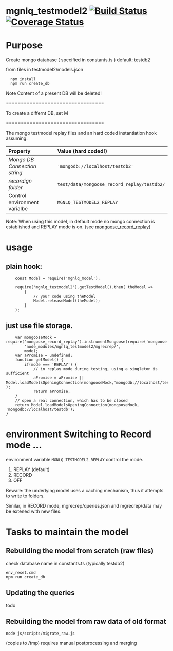 # mgnlq_testmodel2 [![Build Status](https://travis-ci.org/jfseb/mgnlq_testmodel2.svg?branch=master)](https://travis-ci.org/jfseb/mgnlq_testmodel2)[![Coverage Status](https://coveralls.io/repos/github/jfseb/mgnlq_testmodel2/badge.svg)](https://coveralls.io/github/jfseb/mgnlq_testmodel2)



# Purpose

Create mongo database ( specified in constants.ts )
   default: testdb2

from files in testmodel2/models.json

```
  npm install
  npm run create_db
```

Note Content of a present DB will be deleted!

=================================

To create a differnt DB, set M

=================================

The mongo testmodel replay files
and an hard coded instantiation hook assuming:


| Property |   |Value (hard coded!)
|:---------|---|:----------------------------
|*Mongo DB Connection string*  ||  `'mongodb://localhost/testdb2'`
|*recordign folder*        | | `test/data/mongoose_record_replay/testdb2/`
|Control environment varialbe || `MGNLQ_TESTMODEL2_REPLAY`


Note: When using this model, in default mode no mongo connection is established and REPLAY mode is on.
(see [mongoose_record_replay](https://github.com/jfseb/mongoose_record_replay))

# usage

## plain hook:
```javscript
    const Model = require('mgnlq_model');

    require('mgnlq_testmodel2').getTestModel().then( theModel =>
        {
            // your code using theModel
            Model.releaseModel(theModel);
        }
    );

```

## just use file storage.
```
    var mongooseMock = require('mongoose_record_replay').instrumentMongoose(require('mongoose'),
        'node_modules/mgnlq_testmodel2/mgrecrep/',
        mode);
    var aPromise = undefined;
    function getModel() {
        if(mode === 'REPLAY') {
            // in replay mode during testing, using a singleton is sufficient
            aPromise = aPromise || Model.loadModelsOpeningConnection(mongooseMock,'mongodb://localhost/testdb2'  );
            return aPromise;
    }
    // open a real connection, which has to be closed
    return Model.loadModelsOpeningConnection(mongooseMock, 'mongodb://localhost/testdb');
}

```

# environment Switching to Record mode ...
environment variable
`MGNLQ_TESTMODEL2_REPLAY`
control the mode.

1. REPLAY (default)
2. RECORD
3. OFF



Beware: the underlying model uses a caching mechanism, thus it attempts to write to
folders.

Similar, in RECORD mode, mgrecrep/queries.json and mgrecrep/data may be extened with new files.


# Tasks to maintain the model

## Rebuilding the model from scratch (raw files)

check database name in constants.ts (typically testdb2)

```
env_reset.cmd
npm run create_db
```

## Updating the queries
  todo


## Rebuilding the model from raw data of old format

```
node js/scripts/migrate_raw.js
```
(copies to /tmp) requires manual postprocessing and merging

